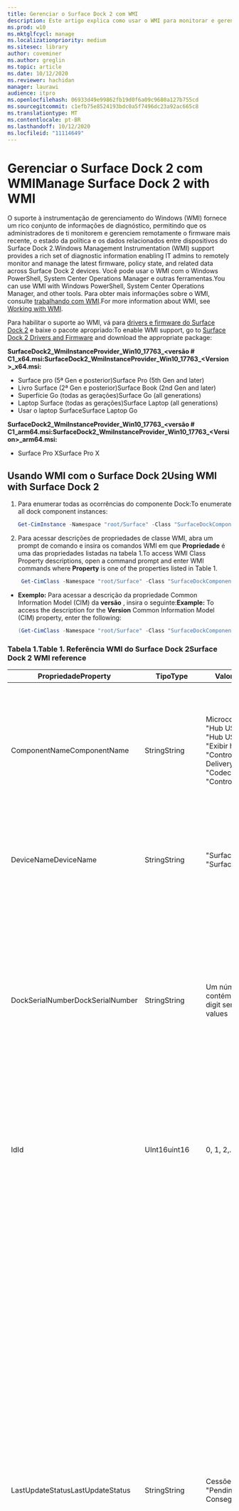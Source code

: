 ```yaml
---
title: Gerenciar o Surface Dock 2 com WMI
description: Este artigo explica como usar o WMI para monitorar e gerenciar remotamente o firmware mais recente, o estado da política e os dados relacionados entre dispositivos do Surface Dock 2.
ms.prod: w10
ms.mktglfcycl: manage
ms.localizationpriority: medium
ms.sitesec: library
author: coveminer
ms.author: greglin
ms.topic: article
ms.date: 10/12/2020
ms.reviewer: hachidan
manager: laurawi
audience: itpro
ms.openlocfilehash: 06933d49e99862fb19d0f6a09c9680a127b755cd
ms.sourcegitcommit: c1efb75e8524193bdc0a5f7496dc23a92ac665c8
ms.translationtype: MT
ms.contentlocale: pt-BR
ms.lasthandoff: 10/12/2020
ms.locfileid: "11114649"
---
```

# <span data-ttu-id="bd310-103">Gerenciar o Surface Dock 2 com WMI</span><span class="sxs-lookup"><span data-stu-id="bd310-103">Manage Surface Dock 2 with WMI</span></span>

<span data-ttu-id="bd310-104">O suporte à instrumentação de gerenciamento do Windows (WMI) fornece um rico conjunto de informações de diagnóstico, permitindo que os administradores de ti monitorem e gerenciem remotamente o firmware mais recente, o estado da política e os dados relacionados entre dispositivos do Surface Dock 2.</span><span class="sxs-lookup"><span data-stu-id="bd310-104">Windows Management Instrumentation (WMI) support provides a rich set of diagnostic information enabling IT admins to remotely monitor and manage the latest firmware, policy state, and related data across Surface Dock 2 devices.</span></span> <span data-ttu-id="bd310-105">Você pode usar o WMI com o Windows PowerShell, System Center Operations Manager e outras ferramentas.</span><span class="sxs-lookup"><span data-stu-id="bd310-105">You can use WMI with Windows PowerShell, System Center Operations Manager, and other tools.</span></span> <span data-ttu-id="bd310-106">Para obter mais informações sobre o WMI, consulte [trabalhando com WMI](https://docs.microsoft.com/powershell/scripting/learn/ps101/07-working-with-wmi?&preserve-view=true).</span><span class="sxs-lookup"><span data-stu-id="bd310-106">For more information about WMI, see [Working with WMI](https://docs.microsoft.com/powershell/scripting/learn/ps101/07-working-with-wmi?&preserve-view=true).</span></span> 

<span data-ttu-id="bd310-107">Para habilitar o suporte ao WMI, vá para [drivers e firmware do Surface Dock 2](https://www.microsoft.com/download/details.aspx?id=101317) e baixe o pacote apropriado:</span><span class="sxs-lookup"><span data-stu-id="bd310-107">To enable WMI support, go to [Surface Dock 2 Drivers and Firmware](https://www.microsoft.com/download/details.aspx?id=101317) and download the appropriate package:</span></span>

**<span data-ttu-id="bd310-108">SurfaceDock2_WmiInstanceProvider_Win10_17763_&#60;versão # C1_x64.msi:</span><span class="sxs-lookup"><span data-stu-id="bd310-108">SurfaceDock2_WmiInstanceProvider_Win10_17763_&#60;Version&#62;_x64.msi:</span></span>**<br>

- <span data-ttu-id="bd310-109">Surface pro (5ª Gen e posterior)</span><span class="sxs-lookup"><span data-stu-id="bd310-109">Surface Pro (5th Gen and later)</span></span>
- <span data-ttu-id="bd310-110">Livro Surface (2ª Gen e posterior)</span><span class="sxs-lookup"><span data-stu-id="bd310-110">Surface Book (2nd Gen and later)</span></span>
- <span data-ttu-id="bd310-111">Superfície Go (todas as gerações)</span><span class="sxs-lookup"><span data-stu-id="bd310-111">Surface Go (all generations)</span></span>
- <span data-ttu-id="bd310-112">Laptop Surface (todas as gerações)</span><span class="sxs-lookup"><span data-stu-id="bd310-112">Surface Laptop (all generations)</span></span>
- <span data-ttu-id="bd310-113">Usar o laptop Surface</span><span class="sxs-lookup"><span data-stu-id="bd310-113">Surface Laptop Go</span></span>

 **<span data-ttu-id="bd310-114">SurfaceDock2_WmiInstanceProvider_Win10_17763_&#60;versão # C1_arm64.msi:</span><span class="sxs-lookup"><span data-stu-id="bd310-114">SurfaceDock2_WmiInstanceProvider_Win10_17763_&#60;Version&#62;_arm64.msi:</span></span>** <br>

- <span data-ttu-id="bd310-115">Surface Pro X</span><span class="sxs-lookup"><span data-stu-id="bd310-115">Surface Pro X</span></span>

## <span data-ttu-id="bd310-116">Usando WMI com o Surface Dock 2</span><span class="sxs-lookup"><span data-stu-id="bd310-116">Using WMI with Surface Dock 2</span></span>

1. <span data-ttu-id="bd310-117">Para enumerar todas as ocorrências do componente Dock:</span><span class="sxs-lookup"><span data-stu-id="bd310-117">To enumerate all dock component instances:</span></span>

    ```PowerShell
    Get-CimInstance -Namespace "root/Surface" -Class "SurfaceDockComponent" 
    ```
2. <span data-ttu-id="bd310-118">Para acessar descrições de propriedades de classe WMI, abra um prompt de comando e insira os comandos WMI em que **Propriedade** é uma das propriedades listadas na tabela 1.</span><span class="sxs-lookup"><span data-stu-id="bd310-118">To access WMI Class Property descriptions, open a command prompt and enter WMI commands where **Property** is one of the properties listed in Table 1.</span></span>

    ```PowerShell
     Get-CimClass -Namespace "root/Surface" -Class "SurfaceDockComponent").CimClassProperties["<Property>"]
    ```

- <span data-ttu-id="bd310-119">**Exemplo:** Para acessar a descrição da propriedade Common Information Model (CIM) da **versão** , insira o seguinte:</span><span class="sxs-lookup"><span data-stu-id="bd310-119">**Example:** To access the description for the **Version** Common Information Model (CIM) property, enter the following:</span></span>
    ```PowerShell
    (Get-CimClass -Namespace "root/Surface" -Class "SurfaceDockComponent").CimClassProperties["Version"].Qualifiers["Description"].Value
    ```
 
 ### <span data-ttu-id="bd310-120">Tabela 1.</span><span class="sxs-lookup"><span data-stu-id="bd310-120">Table 1.</span></span> <span data-ttu-id="bd310-121">Referência WMI do Surface Dock 2</span><span class="sxs-lookup"><span data-stu-id="bd310-121">Surface Dock 2 WMI reference</span></span>

| <span data-ttu-id="bd310-122">Propriedade</span><span class="sxs-lookup"><span data-stu-id="bd310-122">Property</span></span>         | <span data-ttu-id="bd310-123">Tipo</span><span class="sxs-lookup"><span data-stu-id="bd310-123">Type</span></span>   | <span data-ttu-id="bd310-124">Valor (es) esperado (s)</span><span class="sxs-lookup"><span data-stu-id="bd310-124">Expected Value(s)</span></span>                                                                                                                                                                                                            | <span data-ttu-id="bd310-125">Descrição</span><span class="sxs-lookup"><span data-stu-id="bd310-125">Description</span></span>                                                                                                                                                                                                                                                                                                                                                                                                                                                                                                                                                                                                                                                                                                                                                                                                                                                                                                                                                                                                                                                                                                                                                                                                                                                                                                                                                                                                                                                                                                                                                                                                                                                                                                                                                                                                 |
| ---------------- | ------ | ---------------------------------------------------------------------------------------------------------------------------------------------------------------------------------------------------------------------------- | ----------------------------------------------------------------------------------------------------------------------------------------------------------------------------------------------------------------------------------------------------------------------------------------------------------------------------------------------------------------------------------------------------------------------------------------------------------------------------------------------------------------------------------------------------------------------------------------------------------------------------------------------------------------------------------------------------------------------------------------------------------------------------------------------------------------------------------------------------------------------------------------------------------------------------------------------------------------------------------------------------------------------------------------------------------------------------------------------------------------------------------------------------------------------------------------------------------------------------------------------------------------------------------------------------------------------------------------------------------------------------------------------------------------------------------------------------------------------------------------------------------------------------------------------------------------------------------------------------------------------------------------------------------------------------------------------------------------------------------------------------------------------------------------------------------- |
| <span data-ttu-id="bd310-126">ComponentName</span><span class="sxs-lookup"><span data-stu-id="bd310-126">ComponentName</span></span>    | <span data-ttu-id="bd310-127">String</span><span class="sxs-lookup"><span data-stu-id="bd310-127">String</span></span> | <span data-ttu-id="bd310-128">Microcontrolador</span><span class="sxs-lookup"><span data-stu-id="bd310-128">“Microcontroller”</span></span> <br><span data-ttu-id="bd310-129">"Hub USB 1"</span><span class="sxs-lookup"><span data-stu-id="bd310-129">“USB Hub 1”</span></span> <br><span data-ttu-id="bd310-130">"Hub USB 2"</span><span class="sxs-lookup"><span data-stu-id="bd310-130">“USB Hub 2”</span></span> <br><span data-ttu-id="bd310-131">"Exibir hub de portabilidade"</span><span class="sxs-lookup"><span data-stu-id="bd310-131">“Display Port Hub”</span></span> <br><span data-ttu-id="bd310-132">"Controlador de entrega de energia"</span><span class="sxs-lookup"><span data-stu-id="bd310-132">“Power Delivery Controller”</span></span> <br><span data-ttu-id="bd310-133">"Codec de áudio"</span><span class="sxs-lookup"><span data-stu-id="bd310-133">“Audio Codec”</span></span> <br><span data-ttu-id="bd310-134">"Controlador Ethernet"</span><span class="sxs-lookup"><span data-stu-id="bd310-134">“Ethernet Controller”</span></span>                                                                         | <span data-ttu-id="bd310-135">A propriedade a seguir lista o nome específico do componente de dispositivo que os dados de classe de modelo CIM (Common Information Model) que acompanham o (modelo de informação comum) correspondem a.</span><span class="sxs-lookup"><span data-stu-id="bd310-135">The following property lists the specific name of the device component that the accompanying Common Information Model (CIM) class data corresponds to.</span></span>                                                                                                                                                                                                                                                                                                                                                                                                                                                                                                                                                                                                                                                                                                                                                                                                                                                                                                                                                                                                                                                                                                                                                                                                                                                                                                                                                                                                                                                                                                                                                                                                                                                  |
| <span data-ttu-id="bd310-136">DeviceName</span><span class="sxs-lookup"><span data-stu-id="bd310-136">DeviceName</span></span>       | <span data-ttu-id="bd310-137">String</span><span class="sxs-lookup"><span data-stu-id="bd310-137">String</span></span> | <span data-ttu-id="bd310-138">"Surface Dock 1"</span><span class="sxs-lookup"><span data-stu-id="bd310-138">“Surface Dock 1”</span></span> <br><span data-ttu-id="bd310-139">"Surface Dock 2"</span><span class="sxs-lookup"><span data-stu-id="bd310-139">“Surface Dock 2”</span></span>                                                                                                                                                                                        | <span data-ttu-id="bd310-140">A propriedade a seguir contém o nome do dispositivo Dock ao qual o componente de dispositivo específico pertence.</span><span class="sxs-lookup"><span data-stu-id="bd310-140">The following property contains the name of the dock device that the specific device component belongs to.</span></span>                                                                                                                                                                                                                                                                                                                                                                                                                                                                                                                                                                                                                                                                                                                                                                                                                                                                                                                                                                                                                                                                                                                                                                                                                                                                                                                                                                                                                                                                                                                                                                                                                                                                                               |
| <span data-ttu-id="bd310-141">DockSerialNumber</span><span class="sxs-lookup"><span data-stu-id="bd310-141">DockSerialNumber</span></span> | <span data-ttu-id="bd310-142">String</span><span class="sxs-lookup"><span data-stu-id="bd310-142">String</span></span> | <span data-ttu-id="bd310-143">Um número de série de doze (12) dígitos que contém apenas valores numéricos</span><span class="sxs-lookup"><span data-stu-id="bd310-143">A twelve (12) digit serial number containing only numerical values</span></span>                                                                                                                                                           | <span data-ttu-id="bd310-144">A propriedade a seguir registra o número de série do dispositivo Dock conectado.</span><span class="sxs-lookup"><span data-stu-id="bd310-144">The following property records the serial number of the attached dock device.</span></span> <span data-ttu-id="bd310-145">Esse número de série é exatamente o mesmo para todos os componentes, pois eles pertencem ao mesmo dispositivo Dock.</span><span class="sxs-lookup"><span data-stu-id="bd310-145">This serial number is the exact same for every component as they belong to the same dock device.</span></span> <span data-ttu-id="bd310-146">Para referência, esse número de série pode ser encontrado fisicamente na parte inferior do Surface Dock.</span><span class="sxs-lookup"><span data-stu-id="bd310-146">For reference, this serial number can be found physically on the underside of the Surface Dock itself.</span></span>                                                                                                                                                                                                                                                                                                                                                                                                                                                                                                                                                                                                                                                                                                                                                                                                                                                                                                                                                                                                                                                                                                                                                                                                                                                                                                                                                                                                                                                                                                                    |
| <span data-ttu-id="bd310-147">Id</span><span class="sxs-lookup"><span data-stu-id="bd310-147">Id</span></span>               | <span data-ttu-id="bd310-148">UInt16</span><span class="sxs-lookup"><span data-stu-id="bd310-148">uint16</span></span> | <span data-ttu-id="bd310-149">0, 1, 2,..., 65535</span><span class="sxs-lookup"><span data-stu-id="bd310-149">0, 1, 2, ..., 65535</span></span>                                                                                                                                                                                                          | <span data-ttu-id="bd310-150">A propriedade a seguir é uma ID exclusiva que começa do zero (0) e conta.</span><span class="sxs-lookup"><span data-stu-id="bd310-150">The following property is a unique Id that starts from zero (0) and counts up.</span></span> <span data-ttu-id="bd310-151">Essa variável é usada para numerar as instâncias enumeradas WMI.</span><span class="sxs-lookup"><span data-stu-id="bd310-151">This variable is used for numbering the enumerated WMI instances.</span></span>                                                                                                                                                                                                                                                                                                                                                                                                                                                                                                                                                                                                                                                                                                                                                                                                                                                                                                                                                                                                                                                                                                                                                                                                                                                                                                                                                                                                                                                                                                                                                                                                                                                        |
| <span data-ttu-id="bd310-152">LastUpdateStatus</span><span class="sxs-lookup"><span data-stu-id="bd310-152">LastUpdateStatus</span></span> | <span data-ttu-id="bd310-153">String</span><span class="sxs-lookup"><span data-stu-id="bd310-153">String</span></span> | <span data-ttu-id="bd310-154">Cessões</span><span class="sxs-lookup"><span data-stu-id="bd310-154">“Success”</span></span> <br><span data-ttu-id="bd310-155">"PendingDockReattach"</span><span class="sxs-lookup"><span data-stu-id="bd310-155">“PendingDockReattach”</span></span> <br><span data-ttu-id="bd310-156">Conseguiu</span><span class="sxs-lookup"><span data-stu-id="bd310-156">“Failed”</span></span>                                                                                                                                                                             | <span data-ttu-id="bd310-157">A propriedade a seguir detalha o status da atualização do firmware do componente (CFU) mais recente tentada para o componente do dispositivo em questão.</span><span class="sxs-lookup"><span data-stu-id="bd310-157">The following property details the last attempted Component Firmware Update (CFU) status for the device component in question.</span></span> <span data-ttu-id="bd310-158">Os valores possíveis são: **êxito,** **reconexão de encaixe pendente** e **falha.**</span><span class="sxs-lookup"><span data-stu-id="bd310-158">Possible values are: **Success,** **Pending Dock Reattach,** and **Failed.**</span></span><br><br><br><span data-ttu-id="bd310-159">- **Êxito** indica que o novo firmware aplicado anteriormente foi aplicado com êxito</span><span class="sxs-lookup"><span data-stu-id="bd310-159">- **Success** indicates that previously applied new firmware was applied successfully</span></span><br><span data-ttu-id="bd310-160">- A **reconexão do Dock pendente** indica que há uma nova atualização pendente para o componente do dispositivo e o usuário deve desanexar e anexar novamente o conector da superfície do encaixe para aplicar a nova atualização.</span><span class="sxs-lookup"><span data-stu-id="bd310-160">- **Pending Dock Reattach** indicates there is a new update pending for the device component and the user must detach and reattach the Dock’s Surface connector in order to apply the new update.</span></span><br><span data-ttu-id="bd310-161">- **Falha** indica que um possível erro legítimo ocorrido durante o processo de CFU ou o periférico não foi inicializado na versão esperada.</span><span class="sxs-lookup"><span data-stu-id="bd310-161">- **Failed** indicates that a possible legitimate error occurred during the CFU process or the peripheral did not boot up in the expected version.</span></span> <span data-ttu-id="bd310-162">No caso de **falha** , não é uma indicação de que o dispositivo não está funcionando, mas algo errado ocorreu ao tentar atualizar o dispositivo.</span><span class="sxs-lookup"><span data-stu-id="bd310-162">In the **Failed** case, this is not an indication that the device is not working, but rather something erroneous occurred when trying to update the device.</span></span> <span data-ttu-id="bd310-163">Nesse caso, o firmware anterior continuará a ser executado.</span><span class="sxs-lookup"><span data-stu-id="bd310-163">In such case, the previous firmware will continue to run.</span></span>                                                                                                                                                                                                                                                                                                                                                                                                                                                                                                                                                                                                                                                                                                                                                                                                                                                                                                                         |
| <span data-ttu-id="bd310-164">Políticastate</span><span class="sxs-lookup"><span data-stu-id="bd310-164">PolicyState</span></span>      | <span data-ttu-id="bd310-165">String</span><span class="sxs-lookup"><span data-stu-id="bd310-165">String</span></span> | <span data-ttu-id="bd310-166">Possibilita</span><span class="sxs-lookup"><span data-stu-id="bd310-166">“Enabled”</span></span> <br><span data-ttu-id="bd310-167">Ativo</span><span class="sxs-lookup"><span data-stu-id="bd310-167">“Disabled”</span></span>                                                                                                                                                                                                     | <span data-ttu-id="bd310-168">A propriedade a seguir indica a política do modo de gerenciamento corporativo de Surface (SEMM) atual para o componente de dispositivo.</span><span class="sxs-lookup"><span data-stu-id="bd310-168">The following property indicates the current Surface Enterprise Management Mode (SEMM) policy for the device component.</span></span> <span data-ttu-id="bd310-169">Os valores possíveis são: **Enabled** e **Disabled.**</span><span class="sxs-lookup"><span data-stu-id="bd310-169">Possible values are: **Enabled** and **Disabled.**</span></span><br><br><br><span data-ttu-id="bd310-170">- **Enabled** indica que o sistema Semm permitiu que o dispositivo host acesse e use o componente de dispositivo</span><span class="sxs-lookup"><span data-stu-id="bd310-170">- **Enabled** indicates that the SEMM system has allowed the host device to access and use the device component</span></span><br><span data-ttu-id="bd310-171">- **Disabled** indica que o sistema Semm não permite e, portanto, impedia o acesso do computador host e o uso do componente do dispositivo.</span><span class="sxs-lookup"><span data-stu-id="bd310-171">- **Disabled** indicates that the SEMM system has disallowed and thereby prevented the host machine from accessing and using the device component.</span></span>                                                                                                                                                                                                                                                                                                                                                                                                                                                                                                                                                                                                                                                                                                                                                                                                                                                                                                                                                                                                                                                                                                                                                                                                                                                                                                                                                                                                                                                                                                                             |
| <span data-ttu-id="bd310-172">ProductId</span><span class="sxs-lookup"><span data-stu-id="bd310-172">ProductId</span></span>        | <span data-ttu-id="bd310-173">String []</span><span class="sxs-lookup"><span data-stu-id="bd310-173">String[]</span></span> | <span data-ttu-id="bd310-174">Uma lista de cadeias de caracteres hexadecimais, que podem cada faixa de "0x0000" a "0xFFFF"</span><span class="sxs-lookup"><span data-stu-id="bd310-174">A list of hex strings, which can each range from “0x0000” to “0xFFFF”</span></span>                                                                                                                                                        | <span data-ttu-id="bd310-175">A propriedade a seguir classifica a ID do produto (PID) do componente do dispositivo.</span><span class="sxs-lookup"><span data-stu-id="bd310-175">The following property classifies the Product Id (PID) of the device component.</span></span> <span data-ttu-id="bd310-176">É possível que haja mais de um PID listado.</span><span class="sxs-lookup"><span data-stu-id="bd310-176">It is possible for there to be more than one PID listed.</span></span> <span data-ttu-id="bd310-177">No caso de um hub USB, por exemplo, os dispositivos super velocidade (SS) e de alta velocidade (HS) são incluídos em um hub singular ".</span><span class="sxs-lookup"><span data-stu-id="bd310-177">In the case of a USB Hub, for example, both Super Speed (SS) and High Speed (HS) devices are lumped into a singular “Hub."</span></span> <span data-ttu-id="bd310-178">Portanto, duas (2) PIDs serão listadas nesta matriz.</span><span class="sxs-lookup"><span data-stu-id="bd310-178">Therefore, two (2) PIDs would be listed within this array.</span></span>                                                                                                                                                                                                                                                                                                                                                                                                                                                                                                                                                                                                                                                                                                                                                                                                                                                                                                                                                                                                                                                                                                                                                                                                                                                                                                                                                                                                                                                                                                                                                                                                                                                                                                                                                                                                                                                                                                                                                                                                                                                                                                                                                                                                                                                                                                                                                                                             |
| <span data-ttu-id="bd310-179">ProvisionedState</span><span class="sxs-lookup"><span data-stu-id="bd310-179">ProvisionedState</span></span>         | <span data-ttu-id="bd310-180">boolean</span><span class="sxs-lookup"><span data-stu-id="bd310-180">boolean</span></span> | <span data-ttu-id="bd310-181">Verdadeiro ou falso</span><span class="sxs-lookup"><span data-stu-id="bd310-181">True or False</span></span>                                                                                                                                                        | <span data-ttu-id="bd310-182">A propriedade a seguir descreve o estado provisionado do modo de gerenciamento da empresa Surface (SEMM) do dispositivo do Surface Dock.</span><span class="sxs-lookup"><span data-stu-id="bd310-182">The following property describes the Surface Enterprise Management Mode (SEMM) provisioned state of the Surface Dock device.</span></span> <span data-ttu-id="bd310-183">O estado provisionado é o mesmo exato para cada componente, pois eles pertencem ao mesmo dispositivo Dock.</span><span class="sxs-lookup"><span data-stu-id="bd310-183">The provisioned state is the exact same for every component as they belong to the same dock device.</span></span> <span data-ttu-id="bd310-184">Os valores possíveis são: true ou false.</span><span class="sxs-lookup"><span data-stu-id="bd310-184">Possible values are: True or False.</span></span> <span data-ttu-id="bd310-185">Um valor true indica que o dispositivo Dock Dock é atualmente gerenciado e, portanto, a funcionalidade de porta pode ser restrita.</span><span class="sxs-lookup"><span data-stu-id="bd310-185">A value of true indicates the Surface Dock device is currently managed and thereby, port functionality may be restricted.</span></span> <span data-ttu-id="bd310-186">Consulte o campo de propriedade "Policystate" para obter mais informações.</span><span class="sxs-lookup"><span data-stu-id="bd310-186">See the “PolicyState” property field for more information.</span></span> <span data-ttu-id="bd310-187">Um valor false indica que o dispositivo do Dock Surface não está atualmente gerenciado e não tem restrições de recurso impostas.</span><span class="sxs-lookup"><span data-stu-id="bd310-187">A value of false indicates the Surface Dock device is currently not managed and has no feature restrictions imposed.</span></span>                                                                                                                                                                                                                                                                                                                                                                                                                                                                                                                                                                                                                                                                                                                                                                                                                                                                                                                                                                                                                                                                                                                                                                                                                                                                                                                   |
| <span data-ttu-id="bd310-188">Status</span><span class="sxs-lookup"><span data-stu-id="bd310-188">Status</span></span>           | <span data-ttu-id="bd310-189">String</span><span class="sxs-lookup"><span data-stu-id="bd310-189">String</span></span> | <span data-ttu-id="bd310-190">Ok</span><span class="sxs-lookup"><span data-stu-id="bd310-190">“OK”</span></span> <br><span data-ttu-id="bd310-191">Desconectado</span><span class="sxs-lookup"><span data-stu-id="bd310-191">“Disconnected”</span></span> <br><span data-ttu-id="bd310-192">Erros</span><span class="sxs-lookup"><span data-stu-id="bd310-192">“Error”</span></span> <br><span data-ttu-id="bd310-193">Esteja</span><span class="sxs-lookup"><span data-stu-id="bd310-193">“Missing”</span></span> <br><span data-ttu-id="bd310-194">"DeviceHandleInUse"</span><span class="sxs-lookup"><span data-stu-id="bd310-194">“DeviceHandleInUse”</span></span> <br><span data-ttu-id="bd310-195">Ativo</span><span class="sxs-lookup"><span data-stu-id="bd310-195">“Disabled”</span></span> <br><span data-ttu-id="bd310-196">"NotSupportedByWmi"</span><span class="sxs-lookup"><span data-stu-id="bd310-196">“NotSupportedByWmi”</span></span>                                                                                                             | <span data-ttu-id="bd310-197">A propriedade a seguir descreve o estado da conexão do Dock com o computador host.</span><span class="sxs-lookup"><span data-stu-id="bd310-197">The following property describes the state of the Dock’s connection to the host machine.</span></span> <span data-ttu-id="bd310-198">Os valores possíveis são: **OK,** **desconectado,** **erro,** **ausente,** **DeviceHandleInUse,**  **desabilitado** e **NotSupportedByWmi.**</span><span class="sxs-lookup"><span data-stu-id="bd310-198">Possible values are: **OK,** **Disconnected,** **Error,** **Missing,** **DeviceHandleInUse,**  **Disabled,** and **NotSupportedByWmi.**</span></span> <br><span data-ttu-id="bd310-199">- **OK** indica que o dispositivo está conectado com êxito ao computador host e que não existe problema, o que inibi a funcionalidade</span><span class="sxs-lookup"><span data-stu-id="bd310-199">- **OK** indicates that the device is successfully connected to the host machine and no problems exist, which would inhibit its functionality</span></span> <br><span data-ttu-id="bd310-200">- **Desconectado** indica que o conector Surface, que fornece a conexão para todos os componentes do dispositivo, não está atualmente anexado ao computador host.</span><span class="sxs-lookup"><span data-stu-id="bd310-200">- **Disconnected** indicates that the Surface connector, which provides the connection for all the device components, is currently not attached to the host machine.</span></span> <br><span data-ttu-id="bd310-201">- O **erro** indica um possível problema com a instância do dispositivo e a interface do dispositivo tem mais do que provavelmente foi rotulada com um ponto de exclamação amarelo no Gerenciador de dispositivos – Verifique a propriedade **StatusCode** para obter informações mais detalhadas sobre o tipo de erro que ocorreu.</span><span class="sxs-lookup"><span data-stu-id="bd310-201">- **Error** indicates a potential issue with the device instance and the device interface has more than likely been labeled with a yellow exclamation point in the Device Manager – check the **StatusCode** property for more detailed information on the type of error that occurred.</span></span> <br><span data-ttu-id="bd310-202">- **Missing** indica que espera-se que o dispositivo tivesse sido enumerado na máquina host, mas por algum motivo não.</span><span class="sxs-lookup"><span data-stu-id="bd310-202">- **Missing** indicates that the device was expected to have enumerated on the host machine, but for some reason did not.</span></span> <span data-ttu-id="bd310-203">A propriedade **StatusCode** irá conter o valor de 24 para indicar essa situação errada.</span><span class="sxs-lookup"><span data-stu-id="bd310-203">The **StatusCode** property will hold the value of 24 to indicate this erroneous situation.</span></span><br><span data-ttu-id="bd310-204">- **DeviceHandleInUse** indica que outro processo está se comunicando no momento com o dispositivo, que proíbe este provedor de instância de instrumentação de gerenciamento do Windows (WMI) de suas solicitações de comunicação.</span><span class="sxs-lookup"><span data-stu-id="bd310-204">- **DeviceHandleInUse** indicates that another process is currently communicating with the device, which prohibits this Windows Management Instrumentation (WMI) Instance Provider from its communication requests.</span></span> <span data-ttu-id="bd310-205">Tente executar o comando WMI novamente!</span><span class="sxs-lookup"><span data-stu-id="bd310-205">Try executing your WMI command again!</span></span> <br> <span data-ttu-id="bd310-206">- **Disabled** indica que a política do modo de gerenciamento corporativo de Surface (Semm) atual não foi permitida e, portanto, impedia o acesso ao computador host e use o componente do dispositivo.</span><span class="sxs-lookup"><span data-stu-id="bd310-206">- **Disabled** indicates that the current Surface Enterprise Management Mode (SEMM) policy has disallowed and thereby prevented the host machine from accessing and using the device component.</span></span> <span data-ttu-id="bd310-207">Consulte o campo da propriedade **policystate** para obter mais informações.</span><span class="sxs-lookup"><span data-stu-id="bd310-207">See the **PolicyState** property field for more information.</span></span><br><span data-ttu-id="bd310-208">- **NotSupportedByWmi** indica que o encaixe conectado atualmente não é compatível com este provedor WMI.</span><span class="sxs-lookup"><span data-stu-id="bd310-208">- **NotSupportedByWmi** indicates the connected dock is currently not supported by this WMI Provider.</span></span> <span data-ttu-id="bd310-209">Esse status será exibido para o Surface Dock 1, que atualmente não é compatível com este provedor de instância WMI.</span><span class="sxs-lookup"><span data-stu-id="bd310-209">This status will appear for the Surface Dock 1, which is currently not supported by this WMI Instance Provider.</span></span>|
| <span data-ttu-id="bd310-210">StatusCode</span><span class="sxs-lookup"><span data-stu-id="bd310-210">StatusCode</span></span>       | <span data-ttu-id="bd310-211">UInt32</span><span class="sxs-lookup"><span data-stu-id="bd310-211">uint32</span></span> | <span data-ttu-id="bd310-212">[Código de erro do Gerenciador de dispositivos](https://docs.microsoft.com/windows-hardware/drivers/install/device-manager-error-messages) obtido da classe WMI CIM_LogicalDevice (dentro de *Cimwin32. mof*)</span><span class="sxs-lookup"><span data-stu-id="bd310-212">[Device Manager Error Code](https://docs.microsoft.com/windows-hardware/drivers/install/device-manager-error-messages) obtained from the CIM_LogicalDevice WMI Class (within *cimwin32.mof*)</span></span> | <span data-ttu-id="bd310-213">A propriedade a seguir fornece o código de erro do Gerenciador de dispositivos para o componente Dock fornecido.</span><span class="sxs-lookup"><span data-stu-id="bd310-213">The following property provides the Device Manager error code for the given dock component.</span></span> <span data-ttu-id="bd310-214">Um valor zero (0) indica que o componente Dock está funcionando corretamente; um valor maior que zero (0) indica um problema ou um possível erro com o componente Dock.</span><span class="sxs-lookup"><span data-stu-id="bd310-214">A value of zero (0) indicates that the dock component is working correctly; a value greater than zero (0) indicates an issue or a possible error with the dock component.</span></span> <span data-ttu-id="bd310-215">Como o componente Dock pode enumerar com várias interfaces de dispositivo, é possível que haja códigos de erro adicionais do Device Manager.</span><span class="sxs-lookup"><span data-stu-id="bd310-215">Because the dock component may enumerate with several device interfaces, it is possible there may be additional Device Manager error codes.</span></span> <span data-ttu-id="bd310-216">Este campo de propriedade só lista um único código de erro, mesmo se vários estiverem disponíveis.</span><span class="sxs-lookup"><span data-stu-id="bd310-216">This property field only lists a single error code even if multiple are available.</span></span> <span data-ttu-id="bd310-217">O Gerenciador de dispositivos rotulará o dispositivo com um ponto de exclamação amarelo apenas quando ocorrerem determinados códigos de erro.</span><span class="sxs-lookup"><span data-stu-id="bd310-217">The Device Manager will label the device with a yellow exclamation point only when certain error codes have occurred.</span></span>                                                                                                                                                                                                                                                                                                                                                                                                                                                                                                                                                                                                                                                                                                                                                                                                                                                                                                                                                                                                                                                                                                                                                                                |
| <span data-ttu-id="bd310-218">VendorID</span><span class="sxs-lookup"><span data-stu-id="bd310-218">VendorId</span></span>         | <span data-ttu-id="bd310-219">String</span><span class="sxs-lookup"><span data-stu-id="bd310-219">String</span></span> | <span data-ttu-id="bd310-220">Uma cadeia de caracteres Hex que pode variar de "0x0000" para "0xFFFF"</span><span class="sxs-lookup"><span data-stu-id="bd310-220">A hex string that can range from “0x0000” to “0xFFFF”</span></span>                                                                                                                                                                        | <span data-ttu-id="bd310-221">A propriedade a seguir observa a ID de fornecedor específica (VID) do componente de dispositivo.</span><span class="sxs-lookup"><span data-stu-id="bd310-221">The following property notes the specific Vendor Id (VID) of the device component.</span></span>                                                                                                                                                                                                                                                                                                                                                                                                                                                                                                                                                                                                                                                                                                                                                                                                                                                                                                                                                                                                                                                                                                                                                                                                                                                                                                                                                                                                                                                                                                                                                                                                                                                                                                                       |
| <span data-ttu-id="bd310-222">Versão</span><span class="sxs-lookup"><span data-stu-id="bd310-222">Version</span></span>          | <span data-ttu-id="bd310-223">String</span><span class="sxs-lookup"><span data-stu-id="bd310-223">String</span></span> | <span data-ttu-id="bd310-224">Uma cadeia de caracteres de versão, que tem o formulário da seguinte maneira: "x. y. z", em que x, y e z são valores numéricos.</span><span class="sxs-lookup"><span data-stu-id="bd310-224">A version string, which has the form as follows: “x.y.z”, where x, y, and z are numerical values.</span></span>                                                                                                                            | <span data-ttu-id="bd310-225">A propriedade a seguir especifica a versão atual do firmware, que, no momento, está em execução no componente do dispositivo.</span><span class="sxs-lookup"><span data-stu-id="bd310-225">The following property specifies the current version of the firmware, which is currently running on the device component.</span></span>                                                                                                                                                                                                                                                                                                                                                                                                                                                                                                                                                                                                                                                                                                                                                                                                                                                                                                                                                                                                                                                                                                                                                                                                                                                                                                                                                                                                                                                                                                                                                                                                                                                                                |


## <span data-ttu-id="bd310-226">Saiba mais</span><span class="sxs-lookup"><span data-stu-id="bd310-226">Learn more</span></span>

- [<span data-ttu-id="bd310-227">Portas do Secure Surface Dock 2 com SEMM</span><span class="sxs-lookup"><span data-stu-id="bd310-227">Secure Surface Dock 2 ports with SEMM</span></span>](secure-surface-dock-ports-semm.md)
- [<span data-ttu-id="bd310-228">Novidades no Surface Dock 2</span><span class="sxs-lookup"><span data-stu-id="bd310-228">What's new in Surface Dock 2</span></span>](surface-dock-whats-new.md)
- [<span data-ttu-id="bd310-229">Códigos de erro do Gerenciador de dispositivos</span><span class="sxs-lookup"><span data-stu-id="bd310-229">Device Manager error codes</span></span>](https://docs.microsoft.com/windows-hardware/drivers/install/device-manager-error-messages)
- [<span data-ttu-id="bd310-230">Trabalhando com WMI</span><span class="sxs-lookup"><span data-stu-id="bd310-230">Working with WMI</span></span>](https://docs.microsoft.com/powershell/scripting/learn/ps101/07-working-with-wmi?&preserve-view=true)
